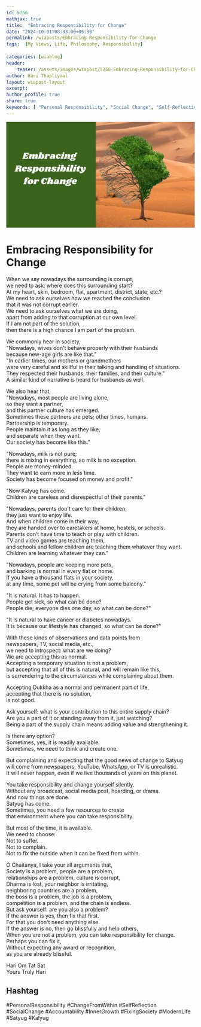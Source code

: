 ```yaml
---        
id: 5266 
mathjax: true        
title:  "Embracing Responsibility for Change"        
date: "2024-10-01T08:33:00+05:30"        
permalink: /wiaposts/Embracing-Responsibility-for-Change
tags:  [My Views, Life, Philosophy, Responsibility]         
        
categories: [wiablog] 
header:        
    teaser: /assets/images/wiapost/5266-Embracing-Responsibility-for-Change.jpg        
author: Hari Thapliyaal        
layout: wiapost-layout        
excerpt:        
author_profile: true        
share: true
keywords: [ "Personal Responsibility", "Social Change", "Self-Reflection", "Accountability", "Change from Within", "Inner Growth", "Society and Corruption", "Modern Life Problems", "Fixing Society", "Satyug and Kalyug"]     
--- 
```


![Embracing Responsibility for Change](/assets/images/wiapost/5266-Embracing-Responsibility-for-Change.jpg)   
   
# Embracing Responsibility for Change      
   
When we say nowadays the surrounding is corrupt,  
we need to ask: where does this surrounding start?  
At my heart, skin, bedroom, flat, apartment, district, state, etc.?  
We need to ask ourselves how we reached the conclusion  
that it was not corrupt earlier.  
We need to ask ourselves what we are doing,  
apart from adding to that corruption at our own level.  
If I am not part of the solution,  
then there is a high chance I am part of the problem.

We commonly hear in society,  
"Nowadays, wives don't behave properly with their husbands  
because new-age girls are like that."  
"In earlier times, our mothers or grandmothers  
were very careful and skillful in their talking and handling of situations.  
They respected their husbands, their families, and their culture."  
A similar kind of narrative is heard for husbands as well.

We also hear that,  
"Nowadays, most people are living alone,  
so they want a partner,  
and this partner culture has emerged.  
Sometimes these partners are pets; other times, humans.  
Partnership is temporary.  
People maintain it as long as they like,  
and separate when they want.  
Our society has become like this."

"Nowadays, milk is not pure;  
there is mixing in everything, so milk is no exception.  
People are money-minded.  
They want to earn more in less time.  
Society has become focused on money and profit."

"Now Kalyug has come.  
Children are careless and disrespectful of their parents."

"Nowadays, parents don't care for their children;  
they just want to enjoy life.  
And when children come in their way,  
they are handed over to caretakers at home, hostels, or schools.  
Parents don’t have time to teach or play with children.  
TV and video games are teaching them,  
and schools and fellow children are teaching them whatever they want.  
Children are learning whatever they can."

"Nowadays, people are keeping more pets,  
and barking is normal in every flat or home.  
If you have a thousand flats in your society,  
at any time, some pet will be crying from some balcony."

"It is natural. It has to happen.  
People get sick, so what can be done?  
People die; everyone dies one day, so what can be done?"

"It is natural to have cancer or diabetes nowadays.  
It is because our lifestyle has changed, so what can be done?"

With these kinds of observations and data points from  
newspapers, TV, social media, etc.,  
we need to introspect: what are we doing?  
We are accepting this as normal.  
Accepting a temporary situation is not a problem,  
but accepting that all of this is natural, and will remain like this,  
is surrendering to the circumstances while complaining about them.

Accepting Dukkha as a normal and permanent part of life,  
accepting that there is no solution,  
is not good.

Ask yourself: what is your contribution to this entire supply chain?  
Are you a part of it or standing away from it, just watching?  
Being a part of the supply chain means adding value and strengthening it.

Is there any option?  
Sometimes, yes, it is readily available.  
Sometimes, we need to think and create one.

But complaining and expecting that the good news of change to Satyug  
will come from newspapers, YouTube, WhatsApp, or TV is unrealistic.  
It will never happen, even if we live thousands of years on this planet.

You take responsibility and change yourself silently.  
Without any broadcast, social media post, hoarding, or drama.  
And now things are done.  
Satyug has come.  
Sometimes, you need a few resources to create  
that environment where you can take responsibility.

But most of the time, it is available.  
We need to choose:  
Not to suffer.  
Not to complain.  
Not to fix the outside when it can be fixed from within.

O Chaitanya, I take your all arguments that,  
Society is a problem, people are a problem,  
relationships are a problem, culture is corrupt,  
Dharma is lost, your neighbor is irritating,  
neighboring countries are a problem,  
the boss is a problem, the job is a problem,  
competition is a problem, and the chain is endless.  
But ask yourself: are you also a problem?  
If the answer is yes, then fix that first.  
For that you don't need anything else.  
If the answer is no, then go blissfully and help others.  
When you are not a problem, you can take responsibility for change.  
Perhaps you can fix it,  
Without expecting any award or recognition,  
as you are already blissful.

Hari Om Tat Sat   
Yours Truly Hari

## Hashtag 
#PersonalResponsibility #ChangeFromWithin #SelfReflection #SocialChange #Accountability #InnerGrowth #FixingSociety #ModernLife #Satyug #Kalyug